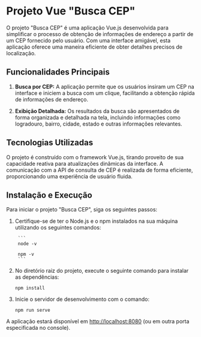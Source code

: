# Projeto Vue "Busca CEP"

O projeto "Busca CEP" é uma aplicação Vue.js desenvolvida para simplificar o processo de obtenção de informações de endereço a partir de um CEP fornecido pelo usuário. Com uma interface amigável, esta aplicação oferece uma maneira eficiente de obter detalhes precisos de localização.

## Funcionalidades Principais

1. **Busca por CEP:** A aplicação permite que os usuários insiram um CEP na interface e iniciem a busca com um clique, facilitando a obtenção rápida de informações de endereço.

2. **Exibição Detalhada:** Os resultados da busca são apresentados de forma organizada e detalhada na tela, incluindo informações como logradouro, bairro, cidade, estado e outras informações relevantes.


## Tecnologias Utilizadas

O projeto é construído com o framework Vue.js, tirando proveito de sua capacidade reativa para atualizações dinâmicas da interface. A comunicação com a API de consulta de CEP é realizada de forma eficiente, proporcionando uma experiência de usuário fluida.

## Instalação e Execução

Para iniciar o projeto "Busca CEP", siga os seguintes passos:

1. Certifique-se de ter o Node.js e o npm instalados na sua máquina utilizando os seguintes comandos:

        ```
        node -v

        npm -v
        ```

2. No diretório raiz do projeto, execute o seguinte comando para instalar as dependências:

    ```
    npm install
    ```

3. Inicie o servidor de desenvolvimento com o comando:

    ```
    npm run serve
    ```

A aplicação estará disponível em [http://localhost:8080](http://localhost:8080) (ou em outra porta especificada no console).

